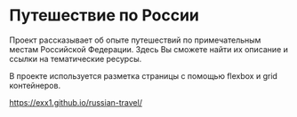 # Путешествие по России

Проект рассказывает об опыте путешествий по примечательным местам Российской Федерации.
Здесь Вы сможете найти их описание и ссылки на тематические ресурсы.

В проекте используется разметка страницы с помощью flexbox и grid контейнеров.

https://exx1.github.io/russian-travel/
